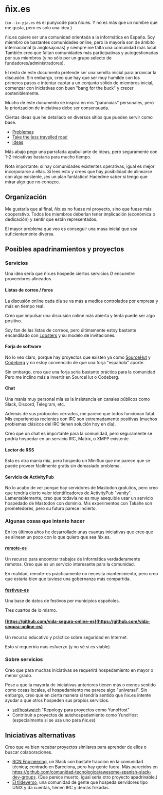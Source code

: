 # ñix.es

(`xn--ix-yja.es` es el punycode para ñix.es.
Y no es más que un nombre que me gusta, pero es sólo una idea.)

ñix.es quiere ser una comunidad orientada a la informática en España.
Soy miembro de bastantes comunidades online, pero la mayoría son de ámbito internacional (o anglosajonas) y siempre me falta una comunidad más local.
También creo que faltan comunidades más participativas y autogestionadas por sus miembros (y no sólo por un grupo selecto de fundadores/administradores).

El resto de este documento pretende ser una semilla inicial para arrancar la discusión.
Sin embargo, creo que hay que ser muy humilde con los primeros pasos e intentar captar a un conjunto sólido de miembros inicial, comenzar con iniciativas con buen "bang for the buck" y crecer sosteniblemente.

Mucho de este documento se inspira en mis "paranoias" personales, pero la priorización de iniciativas debe ser consensuada.

Ciertas ideas que he detallado en diversos sitios que pueden servir como base.

* [Problemas](https://github.com/alexpdp7/alexpdp7/blob/master/misc/problemas.md)
* [Take the less travelled road](https://github.com/alexpdp7/alexpdp7/blob/master/misc/take-the-less-traveled-road.md)
* [Ideas](https://github.com/alexpdp7/alexpdp7/blob/master/IDEAS.org)

Más abajo pego una parrafada apabullante de ideas, pero seguramente con 1-2 iniciativas bastaría para mucho tiempo.

Nota importante: si hay comunidades existentes operativas, igual es mejor incorporarse a ellas.
Si lees esto y crees que hay posibilidad de alinearse con algo existente, ¡es un plan fantástico!
Hacedme saber si tengo que mirar algo que no conozco.

## Organización

Me gustaría que al final, ñix.es no fuese mi proyecto, sino que fuese más cooperativo.
Todos los miembros deberían tener implicación (económica o dedicación) y sentir que están representados.

El mayor problema que veo es conseguir una masa inicial que sea suficientemente diversa.

## Posibles apadrinamientos y proyectos

### Servicios

Una idea sería que ñix.es hospede ciertos servicios *O* encuentre proveedores alineados.

#### Listas de correo / foros

La discusión online cada día se va más a medios controlados por empresa y más en tiempo real.

Creo que impulsar una discusión online más abierta y lenta puede ser algo positivo.

Soy fan de las listas de correos, pero últimamente estoy bastante encandilado con [Lobsters](https://lobste.rs/) y su modelo de invitaciones.

#### Forja de software

No lo veo claro, porque hay proyectos que existen ya como [SourceHut](https://sourcehut.org/) y [Codeberg](https://codeberg.org/) y no estoy convencido de que una forja "española" aporte.

Sin embargo, creo que una forja sería bastante práctica para la comunidad.
Pero me inclino más a invertir en SourceHut o Codeberg.

#### Chat

Una manía muy personal mía es la insistencia en canales públicos como Slack, Discord, Telegram, etc.

Además de sus protocolos cerrados, me parece que todos funcionan fatal.
Mis experiencias recientes con IRC son extremadamente positivas (muchos problemas clásicos del IRC tienen solución hoy en día).

Creo que un chat es importante para la comunidad, pero seguramente se podría hospedar en un servicio IRC, Matrix, o XMPP existente.

#### Lector de RSS

Esta es otra manía mía, pero hospedo un Miniflux que me parece que se puede proveer fácilmente gratis sin demasiado problema.

#### Servicio de ActivityPub

No lo acabo de ver porque hay servidores de Mastodon gratuitos, pero creo que tendría cierto valor identificadores de ActivityPub "vanity".
Lamentablemente, creo que todavía no es muy asequible usar un servicio hospedado de Mastodon con dominio.
Mis experimentos con Takahe son prometedores, pero su futuro parece incierto.

### Algunas cosas que intento hacer

En los últimos años he desarrollado unas cuantas iniciativas que creo que se alinean un poco con lo que quiero que sea ñix.es.

#### [remote-es](https://github.com/remote-es)

Un recurso para encontrar trabajos de informática verdaderamente remotos.
Creo que es un servicio interesante para la comunidad.

En realidad, remote-es prácticamente no necesita mantenimiento, pero creo que estaría bien que tuviese una gobernanza más compartida.

#### [festivus-es](https://github.com/festivus-es)

Una base de datos de festivos por municipios españoles.

Tres cuartos de lo mismo.

#### [https://github.com/vida-segura-online-es](https://github.com/vida-segura-online-es)

Un recurso educativo y práctico sobre seguridad en Internet.

Esto sí requeriría más esfuerzo (y no sé si es viable).

### Sobre servicios

Creo que para muchas iniciativas se requerirá hospedamiento en mayor o menor grado.

Pese a que la mayoría de iniciativas anteriores tienen más o menos sentido como cosas locales, el hospedamiento me parece algo "universal".
Sin embargo, creo que en cierta manera sí tendría sentido que ñix.es intente ayudar a que otros hospeden sus propios servicios.

* [selfhostwatch](https://github.com/alexpdp7/selfhostwatch) "Repology para proyectos como YunoHost"
* Contribuir a proyectos de autohospedamiento como YunoHost (especialmente si se usa uno para ñix.es)

## Iniciativas alternativas

Creo que va bien recabar proyectos similares para aprender de ellos o buscar colaboraciones.

* [BCN Engineering](https://bcneng.org/), un Slack con bastate tracción en la comunidad técnica; centrado en Barcelona, pero hay gente fuera.
  Más parecidos en <https://github.com/comunidad-tecnologica/awesome-spanish-slack-dev-groups>.
  (Que parece muerto, igual sería otro proyecto apadrinable.)
* [El tildeverso](https://tildeverse.org/), una comunidad de gente que hospeda servidores tipo UNIX y da cuentas, tienen IRC y demás frikadas.
